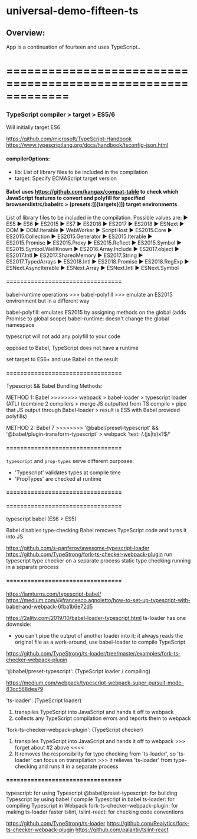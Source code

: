 # universal-demo-fifteen-ts

## Overview:

App is a continuation of fourteen and uses TypeScript.. 

=============================================================
=============================================================

### TypeScript compiler > target > ES5/6

Will initially target ES6
 
https://github.com/microsoft/TypeScript-Handbook
https://www.typescriptlang.org/docs/handbook/tsconfig-json.html

#### compilerOptions:

* lib:    List of library files to be included in the compilation
* target: Specify ECMAScript target version

#### Babel uses https://github.com/kangax/compat-table to check which JavaScript features to convert and polyfill for specified browserslistrc/babelrc > (presets:[[{targets}]]) target environments

List of library files to be included in the compilation.
Possible values are:
► ES5
► ES6
► ES2015
► ES7
► ES2016
► ES2017
► ES2018
► ESNext
► DOM
► DOM.Iterable
► WebWorker
► ScriptHost
► ES2015.Core
► ES2015.Collection
► ES2015.Generator
► ES2015.Iterable
► ES2015.Promise
► ES2015.Proxy
► ES2015.Reflect
► ES2015.Symbol
► ES2015.Symbol.WellKnown
► ES2016.Array.Include
► ES2017.object
► ES2017.Intl
► ES2017.SharedMemory
► ES2017.String
► ES2017.TypedArrays
► ES2018.Intl
► ES2018.Promise
► ES2018.RegExp
► ESNext.AsyncIterable
► ESNext.Array
► ESNext.Intl
► ESNext.Symbol

#### =================================

babel-runtime operations >>> babel-polyfill >>> emulate an ES2015 environment but in a different way

babel-polyfill: emulates ES2015 by assigning methods on the global (adds Promise to global scope)
babel-runtime: doesn't change the global namespace

typescript will not add any polyfill to your code

opposed to Babel, TypeScript does not have a runtime

set target to ES6+ and use Babel on the result

#### =================================

Typescript && Babel Bundling Methods:

METHOD 1:
Babel   >>>>>>>> webpack > babel-loader > typescript loader (ATL)
(combine 2 compilers > merge JS outputted from TS compile > pipe that JS output through Babel-loader > result is ES5 with Babel provided polyfills)

METHOD 2:
Babel 7 >>>>>>>> '@babel/preset-typescript' && '@babel/plugin-transform-typescript' > webpack 'test: /\.(js|ts)x?$/'

#### =================================

`typescript` and `prop-types` serve different purposes:
* 'Typescript' validates types at compile time
* 'PropTypes' are checked at runtime

#### =================================
#### =================================

typescript babel (ES6 > ES5)

Babel disables type-checking
Babel removes TypeScript code and turns it into JS

https://github.com/s-panferov/awesome-typescript-loader
https://github.com/TypeStrong/fork-ts-checker-webpack-plugin
run typescript type checker on a separate process
static type checking running in a separate process

#### =================================

https://iamturns.com/typescript-babel/
https://medium.com/@francesco.agnoletto/how-to-set-up-typescript-with-babel-and-webpack-6fba1b6e72d5

https://2ality.com/2019/10/babel-loader-typescript.html
ts-loader has one downside: 
* you can't pipe the output of another loader into it; it always reads the original file 
as a work-around, use babel-loader to compile TypeScript

https://github.com/TypeStrong/ts-loader/tree/master/examples/fork-ts-checker-webpack-plugin

'@babel/preset-typescript': (TypeScript loader / compiling)

https://medium.com/webpack/typescript-webpack-super-pursuit-mode-83cc568dea79

'ts-loader': (TypeScript loader)
  1) transpiles TypeScript into JavaScript and hands it off to webpack
  2) collects any TypeScript compilation errors and reports them to webpack 

'fork-ts-checker-webpack-plugin': (TypeScript checker)
  1) transpiles TypeScript into JavaScript and hands it off to webpack
    >>> forget about #2 above <<<<
  2) It removes the responsibility for type checking from 'ts-loader', so 'ts-loader' can focus on transpilation
    >>> it relieves 'ts-loader' from type-checking and runs it in a separate process

#### =================================

typescript: for using Typescript
@babel/preset-typescript: for building Typescript by using babel / compile Typescript in babel
ts-loader: for compiling Typescript in Webpack
fork-ts-checker-webpack-plugin: for making ts-loader faster
tslint, tslint-react: for checking code conventions


https://github.com/TypeStrong/ts-loader
https://github.com/Realytics/fork-ts-checker-webpack-plugin
https://github.com/palantir/tslint-react

